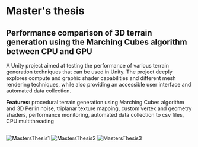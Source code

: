 # Master's thesis
## Performance comparison of 3D terrain generation using the Marching Cubes algorithm between CPU and GPU

A Unity project aimed at testing the performance of various terrain generation techniques that can be used in Unity. The project deeply explores compute and graphic shader capabilities and different mesh rendering techniques, while also providing an accessible user interface and automated data collection.

**Features:** procedural terrain generation using Marching Cubes algorithm and 3D Perlin noise, triplanar texture mapping, custom vertex and geometry shaders, performance monitoring, automated data collection to csv files, CPU multithreading
##

![MastersThesis1](https://github.com/Arturvo/MastersThesis/assets/112289546/d39b147d-862c-416e-b4cf-5fe80a9f46b2)
![MastersThesis2](https://github.com/Arturvo/MastersThesis/assets/112289546/839ace8d-edb9-4d02-8a07-dcb1017c6eac)
![MastersThesis3](https://github.com/Arturvo/MastersThesis/assets/112289546/9a026dd3-b5a9-4e39-923c-6c3d587110c3)

